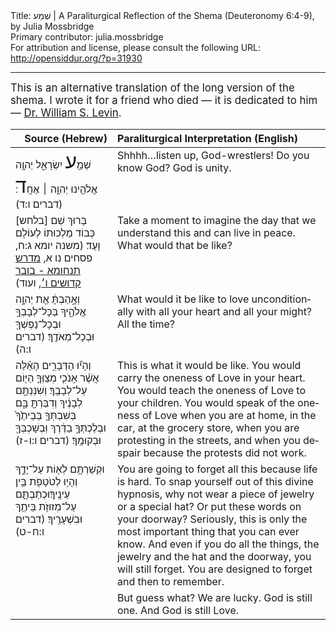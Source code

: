 <html>
<head></head>
<body>
Title: שְׁמַע | A Paraliturgical Reflection of the Shema (Deuteronomy 6:4-9), by Julia Mossbridge<br />
Primary contributor: julia.mossbridge<br />
For attribution and license, please consult the following URL: <a href="http://opensiddur.org/?p=31930">http://opensiddur.org/?p=31930</a>
<p />
<hr />

<div class="english" lang="en" style="font-size: 1.2em;">
This is an alternative translation of the long version of the shema. I wrote it for a friend who died — it is dedicated to him — <a href="https://www.legacy.com/obituaries/name/william-levin-obituary?pid=782316">Dr. William S. Levin</a>. 
</div>

<table style="margin-left: auto;margin-right: auto;" class="draggable">
<thead><tr><th id="x" style="text-align: right;">Source (Hebrew)</th><th style="text-align: left;">Paraliturgical Interpretation (English)</th></tr></thead>
<tbody>
<tr><td style="vertical-align:top;">
<div class="liturgy" lang="he">
שְׁמַ֖<span style="font-size: xx-large;">ע</span> יִשְׂרָאֵ֑ל 
יְהוָ֥ה אֱלֹהֵ֖ינוּ 
יְהוָ֥ה ׀ אֶחָֽ<span style="font-size: xx-large;">ד</span>׃ <span class="citation">(דברים ו:ד)</span> 
</span></div></td>
 
<td style="vertical-align:top;">
<div class="english" lang="en">
Shhhh…listen up, God-wrestlers!
Do you know God?
God is unity.
</div></td></tr>


<tr><td style="vertical-align:top;">
<div class="liturgy" lang="he">
<span class="instruction">[בלחש]</span> בָּרוּךְ שֵׁם כְּבוֹד מַלְכוּתוֹ לְעוֹלָם וָעֶד׃ <span class="citation">(משנה יומא ג:ח, פסחים נו א, <a href="https://www.sefaria.org/Midrash_Tanchuma_Buber%2C_Kedoshim.6?vhe=Midrash_Tanhuma_haKadum_veHaYashan,_S._Buber,_1885&lang=bi">מדרש תנחומא - בובר קדושים ו׳</a>, ועוד)</span> 
</span></div></td>
 
<td style="vertical-align:top;">
<div class="english" lang="en">
Take a moment to imagine the day that we understand this and can live in peace. 
What would that be like?
</div></td></tr>


<tr><td style="vertical-align:top;">
<div class="liturgy" lang="he">
וְאָ֣הַבְתָּ֔ אֵ֖ת יְהוָ֣ה אֱלֹהֶ֑יךָ בְּכָל־לְבָבְךָ֥ וּבְכָל־נַפְשְׁךָ֖ וּבְכָל־מְאֹדֶֽךָ׃ <span class="citation">(דברים ו:ה)</span> 
</span></div></td>
 
<td style="vertical-align:top;">
<div class="english" lang="en">
What would it be like to love unconditionally 
with all your heart and all your might? 
All the time?
</div></td></tr>


<tr><td style="vertical-align:top;">
<div class="liturgy" lang="he">
וְהָי֞וּ הַדְּבָרִ֣ים הָאֵ֗לֶּה 
אֲשֶׁ֨ר אָנֹכִ֧י מְצַוְּךָ֛ הַיּ֖וֹם עַל־לְבָבֶֽךָ׃
וְשִׁנַּנְתָּ֣ם לְבָנֶ֔יךָ 
וְדִבַּרְתָּ֖ בָּ֑ם בְּשִׁבְתְּךָ֤ בְּבֵיתֶ֙ךָ֙ וּבְלֶכְתְּךָ֣ בַדֶּ֔רֶךְ וּֽבְשָׁכְבְּךָ֖ וּבְקוּמֶֽךָ׃ <span class="citation">(דברים ו:ו-ז)</span> 
</span></div></td>
 
<td style="vertical-align:top;">
<div class="english" lang="en">
This is what it would be like.
You would carry the oneness of Love in your heart.
You would teach the oneness of Love to your children.
You would speak of the oneness of Love when you are at home,
 in the car, at the grocery store, 
when you are protesting in the streets, 
and when you despair because the protests did not work.
</div></td></tr>


<tr><td style="vertical-align:top;">
<div class="liturgy" lang="he">
וּקְשַׁרְתָּ֥ם לְא֖וֹת עַל־יָדֶ֑ךָ וְהָי֥וּ לְטֹטָפֹ֖ת בֵּ֥ין עֵינֶֽיךָ׃וּכְתַבְתָּ֛ם עַל־מְזוּזֹ֥ת בֵּיתֶ֖ךָ וּבִשְׁעָרֶֽיךָ׃ <span class="citation">(דברים ו:ח-ט)</span> 
</span></div></td>
 
<td style="vertical-align:top;">
<div class="english" lang="en">
You are going to forget all this because life is hard. 
To snap yourself out of this divine hypnosis, 
why not wear a piece of jewelry or a special hat? 
Or put these words on your doorway? 
Seriously, this is only the most important thing that you can ever know. 
And even if you do all the things, 
the jewelry and the hat and the doorway, 
you will still forget. 
You are designed to forget and then to remember.
</div></td></tr>


<tr><td style="vertical-align:top;">
<div class="liturgy" lang="he">

</span></div></td>
 
<td style="vertical-align:top;">
<div class="english" lang="en">
But guess what? We are lucky. 
God is still one. And God is still Love.
</div></td></tr>
</tbody></table>
</body>
</html>